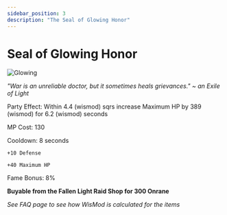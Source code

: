 ```yaml
---
sidebar_position: 3
description: "The Seal of Glowing Honor"
---
```


# Seal of Glowing Honor

![Glowing](https://vwiki.valorserver.com/api/item/picture/seal%20of%20glowing%20honor)

<i>"War is an unreliable doctor, but it sometimes heals grievances." ~ an Exile of Light</i>

Party Effect: Within 4.4 (wismod) sqrs increase Maximum HP by 389 (wismod) for 6.2 (wismod) seconds

MP Cost: 130

Cooldown: 8 seconds

    +10 Defense
    
    +40 Maximum HP

Fame Bonus: 8%

**Buyable from the Fallen Light Raid Shop for 300 Onrane**

*See FAQ page to see how WisMod is calculated for the items*
